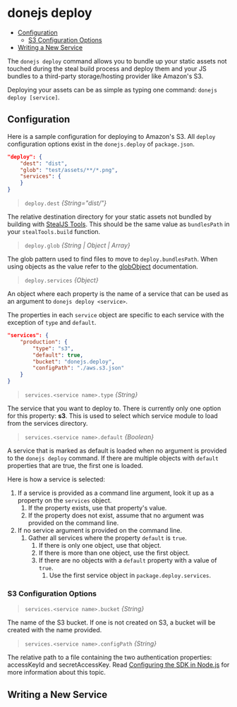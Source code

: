 # donejs deploy

* [Configuration](#configuration)
	* [S3 Configuration Options](#s3-configuration-options)
* [Writing a New Service](#writing-a-new-service)

The `donejs deploy` command allows you to bundle up your static assets not touched during the steal build process and deploy them and your JS bundles to a third-party storage/hosting provider like Amazon's S3.

Deploying your assets can be as simple as typing one command: `donejs deploy [service]`.

## Configuration
Here is a sample configuration for deploying to Amazon's S3. All `deploy` configuration options exist in the `donejs.deploy` of `package.json`.

```json
"deploy": {
	"dest": "dist",
	"glob": "test/assets/**/*.png",
	"services": {
	}
}
```

>`deploy.dest` *{String="dist/"}*

The relative destination directory for your static assets not bundled by building with [StealJS Tools](http://stealjs.com/docs/steal-tools.html).  This should be the same value as `bundlesPath` in your `stealTools.build` function.

>`deploy.glob` *{String | Object | Array}*

The glob pattern used to find files to move to `deploy.bundlesPath`. When using objects as the value refer to the [globObject](http://documentjs.com/docs/documentjs.find.globObject.html) documentation.

>`deploy.services` *{Object}*

An object where each property is the name of a service that can be used as an argument to `donejs deploy <service>`.

The properties in each `service` object are specific to each service with the exception of `type` and `default`.

```json
"services": {
	"production": {
		"type": "s3",
		"default": true,
		"bucket": "donejs.deploy",
		"configPath": "./aws.s3.json"
	}
}
```
> `services.<service name>.type` *{String}*

The service that you want to deploy to. There is currently only one option for this property: **s3**. This is used to select which service module to load from the services directory.

> `services.<service name>.default` *{Boolean}*

A service that is marked as default is loaded when no argument is provided to the `donejs deploy` command. If there are multiple objects with `default` properties that are true, the first one is loaded.

Here is how a service is selected:
1. If a service is provided as a command line argument, look it up as a property on the `services` object.
	1. If the property exists, use that property's value.
	2. If the property does not exist, assume that no argument was provided on the command line.
2. If no service argument is provided on the command line.
	1. Gather all services where the property `default` is `true`.
		1. If there is only one object, use that object.
		2. If there is more than one object, use the first object.
		3. If there are no objects with a `default` property with a value of `true`.
			1. Use the first service object in `package.deploy.services`.

### S3 Configuration Options
> `services.<service name>.bucket` *{String}*

The name of the S3 bucket. If one is not created on S3, a bucket will be created with the name provided.

> `services.<service name>.configPath` *{String}*

The relative path to a file containing the two authentication properties: accessKeyId and secretAccessKey. Read [Configuring the SDK in Node.js](http://docs.aws.amazon.com/AWSJavaScriptSDK/guide/node-configuring.html) for more information about this topic.

## Writing a New Service
